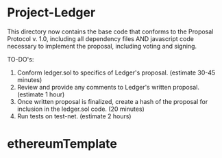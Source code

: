 # Project-Ledger

This directory now contains the base code that conforms to the Proposal Protocol v. 1.0, including all dependency files AND javascript code necessary to implement the proposal, including voting and signing.


TO-DO's: 

1. Conform ledger.sol to specifics of Ledger's proposal. (estimate 30-45 minutes)
2. Review and provide any comments to Ledger's written proposal. (estimate 1 hour)
3. Once written proposal is finalized, create a hash of the proposal for inclusion in the ledger.sol code. (20 minutes)
4. Run tests on test-net. (estimate 2 hours)


# ethereumTemplate
